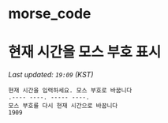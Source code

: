 # morse_code
# 현재 시간을 모스 부호 표시
<!-- MORSE_TIME_START -->
_Last updated: `19:09` (KST)_

```
현재 시간을 입력하세요. 모스 부호로 바꿉니다
.---- ----. ----- ----.
모스 부호를 다시 현재 시간으로 바꿉니다
1909
```
<!-- MORSE_TIME_END -->
